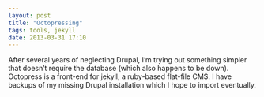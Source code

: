 ```yaml
---
layout: post
title: "Octopressing"
tags: tools, jekyll
date: 2013-03-31 17:10
---
```

After several years of neglecting Drupal, I’m trying out something simpler that doesn’t require the database (which also happens to be down). Octopress is a front-end for jekyll, a ruby-based flat-file CMS. I have backups of my missing Drupal installation which I hope to import eventually.
